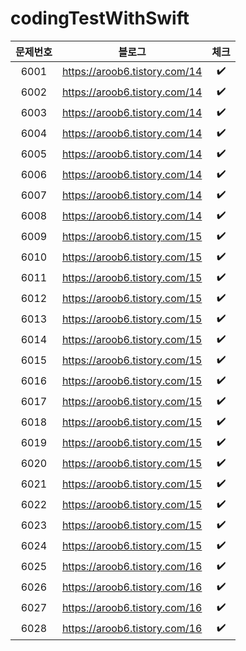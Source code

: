 # codingTestWithSwift
|문제번호|블로그|체크|
|:---:|:---:|:---:|
|6001|https://aroob6.tistory.com/14|✔️|
|6002|https://aroob6.tistory.com/14|✔️|
|6003|https://aroob6.tistory.com/14|✔️|
|6004|https://aroob6.tistory.com/14|✔️|
|6005|https://aroob6.tistory.com/14|✔️|
|6006|https://aroob6.tistory.com/14|✔️|
|6007|https://aroob6.tistory.com/14|✔️|
|6008|https://aroob6.tistory.com/14|✔️|
|6009|https://aroob6.tistory.com/15|✔️|
|6010|https://aroob6.tistory.com/15|✔️|
|6011|https://aroob6.tistory.com/15|✔️|
|6012|https://aroob6.tistory.com/15|✔️|
|6013|https://aroob6.tistory.com/15|✔️|
|6014|https://aroob6.tistory.com/15|✔️|
|6015|https://aroob6.tistory.com/15|✔️|
|6016|https://aroob6.tistory.com/15|✔️|
|6017|https://aroob6.tistory.com/15|✔️|
|6018|https://aroob6.tistory.com/15|✔️|
|6019|https://aroob6.tistory.com/15|✔️|
|6020|https://aroob6.tistory.com/15|✔️|
|6021|https://aroob6.tistory.com/15|✔️|
|6022|https://aroob6.tistory.com/15|✔️|
|6023|https://aroob6.tistory.com/15|✔️|
|6024|https://aroob6.tistory.com/15|✔️|
|6025|https://aroob6.tistory.com/16|✔️|
|6026|https://aroob6.tistory.com/16|✔️|
|6027|https://aroob6.tistory.com/16|✔️|
|6028|https://aroob6.tistory.com/16|✔️|
